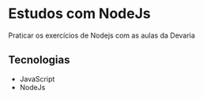 # Estudos com NodeJs 

Praticar os exercícios de Nodejs com as aulas da Devaria

## Tecnologias

- JavaScript
- NodeJs

